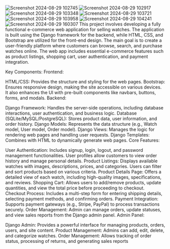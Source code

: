 ![Screenshot 2024-08-29 102745](https://github.com/user-attachments/assets/2c41fe13-f7d5-4881-9493-87cb01af10ed)
![Screenshot 2024-08-29 102917](https://github.com/user-attachments/assets/a97a6a4d-6323-4beb-81f2-b1ecb74638b5)
![Screenshot 2024-08-29 103348](https://github.com/user-attachments/assets/1e16d57c-6ac1-445f-b733-8429f67753e6)
![Screenshot 2024-08-29 103721](https://github.com/user-attachments/assets/5f82c42e-4435-4424-ac74-331212844a59)
![Screenshot 2024-08-29 103958](https://github.com/user-attachments/assets/1a105949-87f5-4e84-a5b8-519992b9626c)
![Screenshot 2024-08-29 104241](https://github.com/user-attachments/assets/9192a68c-6f16-44e3-a212-00a4c4f96ffa)
![Screenshot 2024-08-29 160307](https://github.com/user-attachments/assets/83665be1-c9ec-4a00-85dd-44de29133cdc)
This project involves developing a fully functional e-commerce web application for selling watches. The application is built using the Django framework for the backend, while HTML, CSS, and Bootstrap are utilized for the front-end design. The main goal is to create a user-friendly platform where customers can browse, search, and purchase watches online. The web app includes essential e-commerce features such as product listings, shopping cart, user authentication, and payment integration.

Key Components:
Frontend:

HTML/CSS: Provides the structure and styling for the web pages.
Bootstrap: Ensures responsive design, making the site accessible on various devices. It also enhances the UI with pre-built components like navbars, buttons, forms, and modals.
Backend:

Django Framework: Handles the server-side operations, including database interactions, user authentication, and business logic.
Database (SQLite/MySQL/PostgreSQL): Stores product data, user information, and order history.
Django Models: Represents the data structure (e.g., Watch model, User model, Order model).
Django Views: Manages the logic for rendering web pages and handling user requests.
Django Templates: Combines with HTML to dynamically generate web pages.
Core Features:

User Authentication: Includes signup, login, logout, and password management functionalities. User profiles allow customers to view order history and manage personal details.
Product Listings: Displays available watches with images, descriptions, prices, and categories. Users can filter and sort products based on various criteria.
Product Details Page: Offers a detailed view of each watch, including high-quality images, specifications, and reviews.
Shopping Cart: Allows users to add/remove products, update quantities, and view the total price before proceeding to checkout.
Checkout Process: Includes a multi-step form for entering shipping details, selecting payment methods, and confirming orders.
Payment Integration: Supports payment gateways (e.g., Stripe, PayPal) to process transactions securely.
Order Management: Admin can manage orders, update statuses, and view sales reports from the Django admin panel.
Admin Panel:

Django Admin: Provides a powerful interface for managing products, orders, users, and site content.
Product Management: Admins can add, edit, delete, and categorize watches.
Order Management: Allows tracking of order status, processing of returns, and generating sales reports
